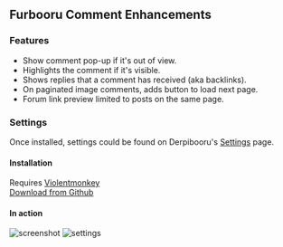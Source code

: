 ## Furbooru Comment Enhancements

### Features

 - Show comment pop-up if it's out of view.
 - Highlights the comment if it's visible.
 - Shows replies that a comment has received (aka backlinks).
 - On paginated image comments, adds button to load next page.
 - Forum link preview limited to posts on the same page.

### Settings
Once installed, settings could be found on Derpibooru's [Settings](https://furbooru.org/settings/edit?active_tab=userscript) page.

#### Installation
Requires [Violentmonkey](https://violentmonkey.github.io/)  
[Download from Github](https://github.com/marktaiwan/Derpibooru-Link-Preview/raw/furbooru/furbooru-comment-enhancements.user.js)  

#### In action
![screenshot](https://raw.githubusercontent.com/marktaiwan/Derpibooru-Quote-Preview/furbooru/screenshots/demo.gif)
![settings](https://raw.githubusercontent.com/marktaiwan/Derpibooru-Quote-Preview/furbooru/screenshots/user-settings.png)
